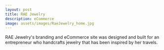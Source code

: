 ```yaml
---
layout: post
title: RAE Jewelry
description: eCommerce
image: assets/images/RaeJewelry_home.jpg
---
```


RAE Jewelry's branding and eCommerce site was designed and built for an entrepreneur who handcrafts jewelry that has been inspired by her travels.

<div class="box alt">
	<div class="row 50% uniform">
		<div class="4u"><span class="image fit"><img src="{{ site.baseurl }}/assets/images/RaeJewelry_shop.jpg" alt=""/></span></div>
		<div class="4u"><span class="image fit"><img src="{{ site.baseurl}}/assets/images/RaeJewelry_productdetails.jpg" alt=""/></span></div>
		<div class="4u$"><span class="image fit"><img src="{{ site.baseurl }}/assets/images/RaeJewelry_about.jpg" alt="" /></span></div>
		<!-- Break -->
		<div class="4u"><span class="image fit"><img src="{{ site.baseurl }}/assets/images/RaeJewelry_contact.jpg" alt="" /></span></div>
	</div>
</div>
